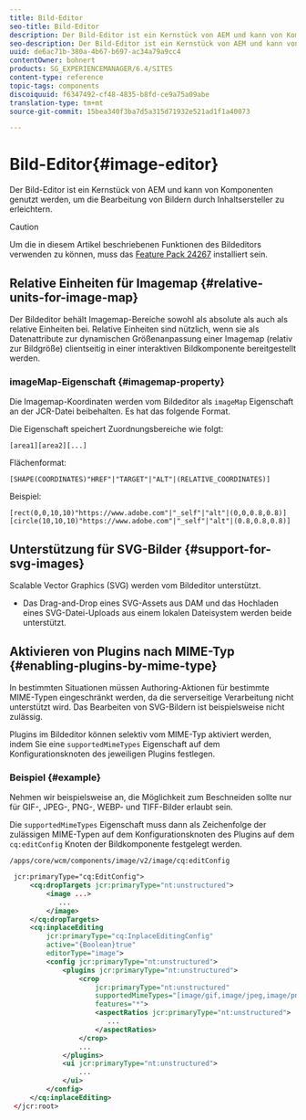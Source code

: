 ```yaml
---
title: Bild-Editor
seo-title: Bild-Editor
description: Der Bild-Editor ist ein Kernstück von AEM und kann von Komponenten genutzt werden, um die Bearbeitung von Bildern durch Inhaltsersteller zu erleichtern.
seo-description: Der Bild-Editor ist ein Kernstück von AEM und kann von Komponenten genutzt werden, um die Bearbeitung von Bildern durch Inhaltsersteller zu erleichtern.
uuid: de6ac71b-380a-4b67-b697-ac34a79a9cc4
contentOwner: bohnert
products: SG_EXPERIENCEMANAGER/6.4/SITES
content-type: reference
topic-tags: components
discoiquuid: f6347492-cf48-4835-b8fd-ce9a75a09abe
translation-type: tm+mt
source-git-commit: 15bea340f3ba7d5a315d71932e521ad1f1a40073

---
```



# Bild-Editor{#image-editor}

Der Bild-Editor ist ein Kernstück von AEM und kann von Komponenten genutzt werden, um die Bearbeitung von Bildern durch Inhaltsersteller zu erleichtern.

>[!CAUTION]
>
>Um die in diesem Artikel beschriebenen Funktionen des Bildeditors verwenden zu können, muss das [Feature Pack 24267](https://www.adobeaemcloud.com/content/marketplace/marketplaceProxy.html?packagePath=/content/companies/public/adobe/packages/cq640/featurepack/cq-6.4.0-featurepack-24267) installiert sein.

## Relative Einheiten für Imagemap {#relative-units-for-image-map}

Der Bildeditor behält Imagemap-Bereiche sowohl als absolute als auch als relative Einheiten bei. Relative Einheiten sind nützlich, wenn sie als Datenattribute zur dynamischen Größenanpassung einer Imagemap (relativ zur Bildgröße) clientseitig in einer interaktiven Bildkomponente bereitgestellt werden.

### imageMap-Eigenschaft {#imagemap-property}

Die Imagemap-Koordinaten werden vom Bildeditor als `imageMap` Eigenschaft an der JCR-Datei beibehalten. Es hat das folgende Format.

Die Eigenschaft speichert Zuordnungsbereiche wie folgt:

`[area1][area2][...]`

Flächenformat:

`[SHAPE(COORDINATES)"HREF"|"TARGET"|"ALT"|(RELATIVE_COORDINATES)]`

Beispiel:

`[rect(0,0,10,10)"https://www.adobe.com"|"_self"|"alt"|(0,0,0.8,0.8)]`
`[circle(10,10,10)"https://www.adobe.com"|"_self"|"alt"|(0.8,0.8,0.8)]`

## Unterstützung für SVG-Bilder {#support-for-svg-images}

Scalable Vector Graphics (SVG) werden vom Bildeditor unterstützt.

* Das Drag-and-Drop eines SVG-Assets aus DAM und das Hochladen eines SVG-Datei-Uploads aus einem lokalen Dateisystem werden beide unterstützt.

## Aktivieren von Plugins nach MIME-Typ {#enabling-plugins-by-mime-type}

In bestimmten Situationen müssen Authoring-Aktionen für bestimmte MIME-Typen eingeschränkt werden, da die serverseitige Verarbeitung nicht unterstützt wird. Das Bearbeiten von SVG-Bildern ist beispielsweise nicht zulässig.

Plugins im Bildeditor können selektiv vom MIME-Typ aktiviert werden, indem Sie eine `supportedMimeTypes` Eigenschaft auf dem Konfigurationsknoten des jeweiligen Plugins festlegen.

### Beispiel {#example}

Nehmen wir beispielsweise an, die Möglichkeit zum Beschneiden sollte nur für GIF-, JPEG-, PNG-, WEBP- und TIFF-Bilder erlaubt sein.

Die `supportedMimeTypes` Eigenschaft muss dann als Zeichenfolge der zulässigen MIME-Typen auf dem Konfigurationsknoten des Plugins auf dem `cq:editConfig` Knoten der Bildkomponente festgelegt werden.

`/apps/core/wcm/components/image/v2/image/cq:editConfig`

```xml
 jcr:primaryType="cq:EditConfig">
     <cq:dropTargets jcr:primaryType="nt:unstructured">
         <image ...>
            ...
         </image>
     </cq:dropTargets>
     <cq:inplaceEditing
         jcr:primaryType="cq:InplaceEditingConfig"
         active="{Boolean}true"
         editorType="image">
         <config jcr:primaryType="nt:unstructured">
             <plugins jcr:primaryType="nt:unstructured">
                 <crop
                     jcr:primaryType="nt:unstructured"
                     supportedMimeTypes="[image/gif,image/jpeg,image/png,image/webp,image/tiff]"
                     features="*">
                     <aspectRatios jcr:primaryType="nt:unstructured">
                        ...
                     </aspectRatios>
                 </crop>
                 ...
             </plugins>
             <ui jcr:primaryType="nt:unstructured">
                 ...
             </ui>
         </config>
     </cq:inplaceEditing>
 </jcr:root>
```

